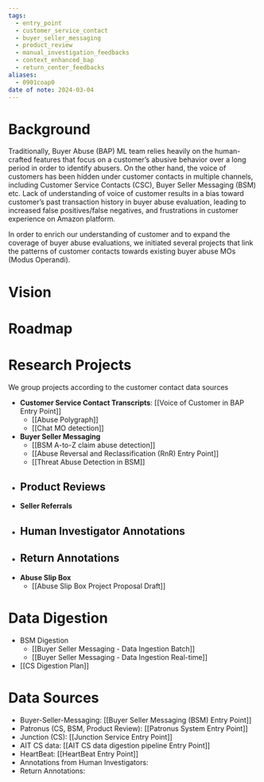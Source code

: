 ```yaml
---
tags:
  - entry_point
  - customer_service_contact
  - buyer_seller_messaging
  - product_review
  - manual_investigation_feedbacks
  - context_enhanced_bap
  - return_center_feedbacks
aliases:
  - 0901coap0
date of note: 2024-03-04
---
```


# Background

Traditionally, Buyer Abuse (BAP) ML team relies heavily on the human-crafted features that focus on a customer’s abusive behavior over a long period in order to identify abusers. On the other hand, the voice of customers has been hidden under customer contacts in multiple channels, including Customer Service Contacts (CSC), Buyer Seller Messaging (BSM) etc. Lack of understanding of voice of customer results in a bias toward customer’s past transaction history in buyer abuse evaluation, leading to increased false positives/false negatives, and frustrations in customer experience on Amazon platform.   
  
In order to enrich our understanding of customer and to expand the coverage of buyer abuse evaluations, we initiated several projects that link the patterns of customer contacts towards existing buyer abuse MOs (Modus Operandi).


# Vision


# Roadmap



# Research Projects

We group projects according to the customer contact data sources

- **Customer Service Contact Transcripts**: [[Voice of Customer in BAP Entry Point]]
	- [[Abuse Polygraph]]
	- [[Chat MO detection]]
- **Buyer Seller Messaging**
	- [[BSM A-to-Z claim abuse detection]]
	- [[Abuse Reversal and Reclassification (RnR) Entry Point]]
	- [[Threat Abuse Detection in BSM]]
- **Product Reviews**
	- 
- **Seller Referrals**
- **Human Investigator Annotations**
	- 
- **Return Annotations**
	- 
- **Abuse Slip Box**
	- [[Abuse Slip Box Project Proposal Draft]]

# Data Digestion
- BSM Digestion
	- [[Buyer Seller Messaging  - Data Ingestion Batch]]
	- [[Buyer Seller Messaging  - Data Ingestion Real-time]]
- [[CS Digestion Plan]]


# Data Sources
- Buyer-Seller-Messaging: [[Buyer Seller Messaging (BSM) Entry Point]]
- Patronus (CS, BSM, Product Review): [[Patronus System Entry Point]]
- Junction (CS): [[Junction Service Entry Point]]
- AIT CS data: [[AIT CS data digestion pipeline Entry Point]]
- HeartBeat: [[HeartBeat Entry Point]]
- Annotations from Human Investigators:
- Return Annotations: 





